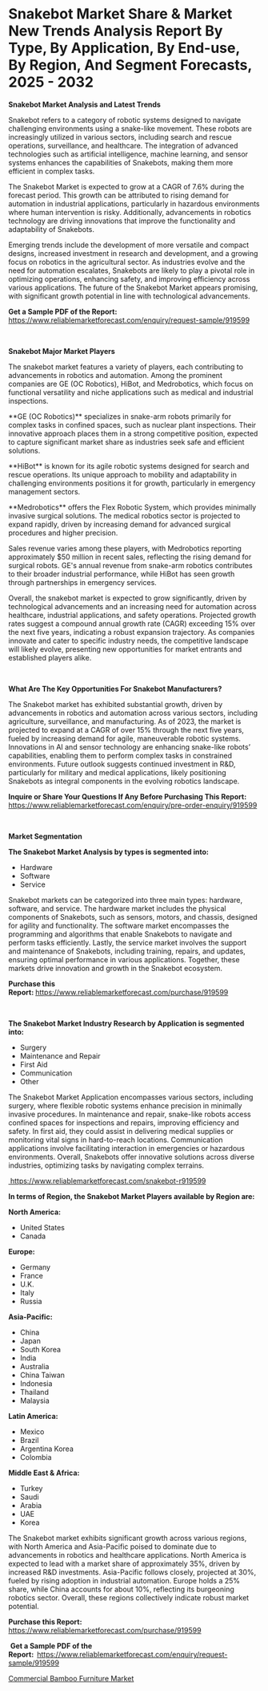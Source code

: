 <p><h1>Snakebot Market Share & Market New Trends Analysis Report By Type, By Application, By End-use, By Region, And Segment Forecasts, 2025 - 2032</h1></p><p><strong>Snakebot Market Analysis and Latest Trends</strong></p>
<p><p>Snakebot refers to a category of robotic systems designed to navigate challenging environments using a snake-like movement. These robots are increasingly utilized in various sectors, including search and rescue operations, surveillance, and healthcare. The integration of advanced technologies such as artificial intelligence, machine learning, and sensor systems enhances the capabilities of Snakebots, making them more efficient in complex tasks.</p><p>The Snakebot Market is expected to grow at a CAGR of 7.6% during the forecast period. This growth can be attributed to rising demand for automation in industrial applications, particularly in hazardous environments where human intervention is risky. Additionally, advancements in robotics technology are driving innovations that improve the functionality and adaptability of Snakebots.</p><p>Emerging trends include the development of more versatile and compact designs, increased investment in research and development, and a growing focus on robotics in the agricultural sector. As industries evolve and the need for automation escalates, Snakebots are likely to play a pivotal role in optimizing operations, enhancing safety, and improving efficiency across various applications. The future of the Snakebot Market appears promising, with significant growth potential in line with technological advancements.</p></p>
<p><strong>Get a Sample PDF of the Report:&nbsp;</strong> <a href="https://www.reliablemarketforecast.com/enquiry/request-sample/919599?utm_campaign=3089&utm_medium=2&utm_source=Github&utm_content=ia&utm_term=06032025&utm_id=snakebot">https://www.reliablemarketforecast.com/enquiry/request-sample/919599</a></p>
<p>&nbsp;</p>
<p><strong>Snakebot Major Market Players</strong></p>
<p><p>The snakebot market features a variety of players, each contributing to advancements in robotics and automation. Among the prominent companies are GE (OC Robotics), HiBot, and Medrobotics, which focus on functional versatility and niche applications such as medical and industrial inspections.</p><p>**GE (OC Robotics)** specializes in snake-arm robots primarily for complex tasks in confined spaces, such as nuclear plant inspections. Their innovative approach places them in a strong competitive position, expected to capture significant market share as industries seek safe and efficient solutions.</p><p>**HiBot** is known for its agile robotic systems designed for search and rescue operations. Its unique approach to mobility and adaptability in challenging environments positions it for growth, particularly in emergency management sectors. </p><p>**Medrobotics** offers the Flex Robotic System, which provides minimally invasive surgical solutions. The medical robotics sector is projected to expand rapidly, driven by increasing demand for advanced surgical procedures and higher precision.</p><p>Sales revenue varies among these players, with Medrobotics reporting approximately $50 million in recent sales, reflecting the rising demand for surgical robots. GE's annual revenue from snake-arm robotics contributes to their broader industrial performance, while HiBot has seen growth through partnerships in emergency services.</p><p>Overall, the snakebot market is expected to grow significantly, driven by technological advancements and an increasing need for automation across healthcare, industrial applications, and safety operations. Projected growth rates suggest a compound annual growth rate (CAGR) exceeding 15% over the next five years, indicating a robust expansion trajectory. As companies innovate and cater to specific industry needs, the competitive landscape will likely evolve, presenting new opportunities for market entrants and established players alike.</p></p>
<p>&nbsp;</p>
<p><strong>What Are The Key Opportunities For Snakebot Manufacturers?</strong></p>
<p><p>The Snakebot market has exhibited substantial growth, driven by advancements in robotics and automation across various sectors, including agriculture, surveillance, and manufacturing. As of 2023, the market is projected to expand at a CAGR of over 15% through the next five years, fueled by increasing demand for agile, maneuverable robotic systems. Innovations in AI and sensor technology are enhancing snake-like robots’ capabilities, enabling them to perform complex tasks in constrained environments. Future outlook suggests continued investment in R&D, particularly for military and medical applications, likely positioning Snakebots as integral components in the evolving robotics landscape.</p></p>
<p><strong>Inquire or Share Your Questions If Any Before Purchasing This Report:</strong> <a href="https://www.reliablemarketforecast.com/enquiry/pre-order-enquiry/919599?utm_campaign=3089&utm_medium=2&utm_source=Github&utm_content=ia&utm_term=06032025&utm_id=snakebot">https://www.reliablemarketforecast.com/enquiry/pre-order-enquiry/919599</a></p>
<p>&nbsp;</p>
<p><strong>Market Segmentation</strong></p>
<p><strong>The Snakebot Market Analysis by types is segmented into:</strong></p>
<p><ul><li>Hardware</li><li>Software</li><li>Service</li></ul></p>
<p><p>Snakebot markets can be categorized into three main types: hardware, software, and service. The hardware market includes the physical components of Snakebots, such as sensors, motors, and chassis, designed for agility and functionality. The software market encompasses the programming and algorithms that enable Snakebots to navigate and perform tasks efficiently. Lastly, the service market involves the support and maintenance of Snakebots, including training, repairs, and updates, ensuring optimal performance in various applications. Together, these markets drive innovation and growth in the Snakebot ecosystem.</p></p>
<p><strong>Purchase this Report:&nbsp;</strong><a href="https://www.reliablemarketforecast.com/purchase/919599?utm_campaign=3089&utm_medium=2&utm_source=Github&utm_content=ia&utm_term=06032025&utm_id=snakebot">https://www.reliablemarketforecast.com/purchase/919599</a></p>
<p>&nbsp;</p>
<p><strong>The Snakebot Market Industry Research by Application is segmented into:</strong></p>
<p><ul><li>Surgery</li><li>Maintenance and Repair</li><li>First Aid</li><li>Communication</li><li>Other</li></ul></p>
<p><p>The Snakebot Market Application encompasses various sectors, including surgery, where flexible robotic systems enhance precision in minimally invasive procedures. In maintenance and repair, snake-like robots access confined spaces for inspections and repairs, improving efficiency and safety. In first aid, they could assist in delivering medical supplies or monitoring vital signs in hard-to-reach locations. Communication applications involve facilitating interaction in emergencies or hazardous environments. Overall, Snakebots offer innovative solutions across diverse industries, optimizing tasks by navigating complex terrains.</p></p>
<p><a href="https://www.reliablemarketforecast.com/snakebot-r919599?utm_campaign=3089&utm_medium=2&utm_source=Github&utm_content=ia&utm_term=06032025&utm_id=snakebot">&nbsp;https://www.reliablemarketforecast.com/snakebot-r919599</a></p>
<p><strong>In terms of Region, the Snakebot Market Players available by Region are:</strong></p>
<p>
    <p> <strong> North America: </strong>
        <ul>
            <li>United States</li>
            <li>Canada</li>
        </ul>
        </p> 
    <p> <strong> Europe: </strong>
        <ul>
            <li>Germany</li>
            <li>France</li>
            <li>U.K.</li>
            <li>Italy</li>
            <li>Russia</li>
        </ul>
        </p> 
    <p> <strong> Asia-Pacific: </strong>
        <ul>
            <li>China</li>
            <li>Japan</li>
            <li>South Korea</li>
            <li>India</li>
            <li>Australia</li>
            <li>China Taiwan</li>
            <li>Indonesia</li>
            <li>Thailand</li>
            <li>Malaysia</li>
        </ul>
        </p> 
    <p> <strong> Latin America: </strong>
        <ul>
            <li>Mexico</li>
            <li>Brazil</li>
            <li>Argentina Korea</li>
            <li>Colombia</li>
        </ul>
        </p> 
    <p> <strong> Middle East & Africa: </strong>
        <ul>
            <li>Turkey</li>
            <li>Saudi</li>
            <li>Arabia</li>
            <li>UAE</li>
            <li>Korea</li>
        </ul>
    </p>
    </p>
<p><p>The Snakebot market exhibits significant growth across various regions, with North America and Asia-Pacific poised to dominate due to advancements in robotics and healthcare applications. North America is expected to lead with a market share of approximately 35%, driven by increased R&D investments. Asia-Pacific follows closely, projected at 30%, fueled by rising adoption in industrial automation. Europe holds a 25% share, while China accounts for about 10%, reflecting its burgeoning robotics sector. Overall, these regions collectively indicate robust market potential.</p></p>
<p><strong>Purchase this Report: </strong><a href="https://www.reliablemarketforecast.com/purchase/919599?utm_campaign=3089&utm_medium=2&utm_source=Github&utm_content=ia&utm_term=06032025&utm_id=snakebot">https://www.reliablemarketforecast.com/purchase/919599</a></p>
<p>&nbsp;<strong>Get a Sample PDF of the Report:&nbsp;&nbsp;</strong><a href="https://www.reliablemarketforecast.com/enquiry/request-sample/919599?utm_campaign=3089&utm_medium=2&utm_source=Github&utm_content=ia&utm_term=06032025&utm_id=snakebot">https://www.reliablemarketforecast.com/enquiry/request-sample/919599</a></p>
<p><strong></strong></p>
<p><p><a href="https://github.com/zitanebeibit9/Market-Research-Report-List-1/blob/main/commercial-bamboo-furniture-market.md?utm_campaign=3089&utm_medium=2&utm_source=Github&utm_content=ia&utm_term=06032025&utm_id=snakebot">Commercial Bamboo Furniture Market</a></p></p>